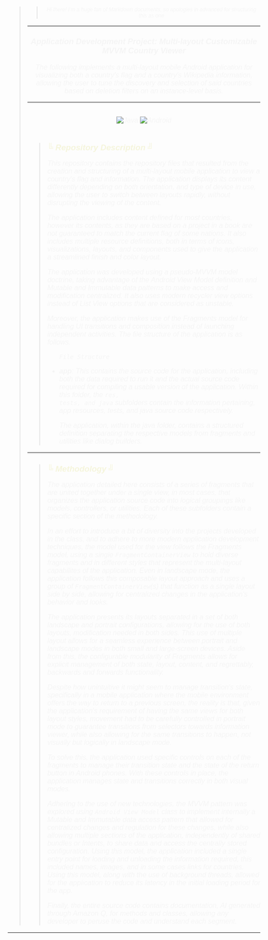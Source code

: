 <body style="font-family: Consolas, sans-serif; font-weight: normal; font-size: 12pt; color: beige">

<blockquote style="font-style: italic; color: whitesmoke"> 
<blockquote style="font-style: italic; color: whitesmoke; font-size: 9pt; text-align: center"> Hi there! I’m a huge fan of Markdown documents, so apologies in
advanced for structuring this as one
</blockquote>

***

<h3 style="text-align: center; font-size: large"> Application Development Project: Multi-layout Customizable MVVM 
Country Viewer</h3>

<p style="text-align: center; font-size: medium">
The following implements a multi-layout mobile Android application for visualizing both a country's flag and a 
country's Wikipedia information, allowing the user to tune the discovery and selection of said countries based on 
deletion filters on an instance-level basis.

</p>

***

<div style="display: flex; justify-content: center; align-content: center">

![Java](https://img.shields.io/badge/java-%23ED8B00.svg?style=for-the-badge&logo=openjdk&logoColor=white)
![Android](https://img.shields.io/badge/Android-02569B?style=for-the-badge&logo=android&logoColor=white)

</div>

<blockquote style="font-style: italic; color: whitesmoke">

<h2 style="color: beige; font-size: 14pt">&boxUR; Repository Description &boxUL;  </h2>

<p>
This repository contains the repository files that resulted from the creation and structuring of a multi-layout 
mobile application to view a country's flag and information. The application displays its content differently 
depending on both orientation, and type of device in use, allowing the user to switch between layouts rapidly, 
without disrupting the viewing of the content.
</p>

<p>
The application includes content defined for most countries, however its contents, as they are based on a project in 
a book are not guaranteed to match the current flag of some nations. It also includes multiple resource definitions,
both in terms of icons, visualizations, layouts, and components used to give the application a streamlined finish and 
color layout.
</p>

<p>
The application was developed using a pseudo-MVVM model doctrine, taking advantage of the Android View Model definition and Mutable and Immutable data patterns to make access and modification centralized. It also uses modern recycler view options instead of List View options that are considered as unstable.
</p>
<p>
Moreover, the application makes use of the Fragments model for handling UI transitions and composition instead of 
launching independent activities. The file structure of the application is as follows.
</p>

<ul>

<code>File Structure</code>

<li><b>app</b>: This contains the source code for the application, including both the data required to run it and 
the actual source code required for compiling a usable version of the application. Within this folder, the <code>res,
tests, and java</code> subfolders contain the information pertaining, app resources, tests, and java source code 
respectively.

The application, within the java folder, contains a structured definition separating the respective models from 
fragments and utilities like dialog builders.
</li>

</ul>

</blockquote>

***

<blockquote style="font-style: italic; color: whitesmoke">
<h2 style="color: beige; font-size: 14pt">&boxUR; Methodology &boxUL;  </h2>
<p>
The application detailed here consists of a series of fragments that are united together under a single view, in 
most cases, that organizes the application source code into logical groupings like models, controllers, or utilities. 
Each of these subfolders contain a specific section of the methodology.
</p>
<p>In an effort to introduce a bit of diversity into the projects developed in the class, and to adhere to more 
modern application development techniques, the model used for the view follows the Fragments model, using a single 
<code>FragmentContainerView</code> to hold diverse fragments and in different styles that represent the multi-layout 
capabilites of the application. Even in landscape mode, the application follows this composable layout approach and 
uses a group of <code>FragmentContainerView</code>(s) that function as a single layout side by side, allowing for 
centralized changes in the application's behavior and looks.
</p>
<p>
The application presents its layouts separated in a <i>set</i> of both landscape and portrait configurations, 
allowing for the use of both layouts, modification needed in both sides. This use of multiple layout allows for a 
seamless experience between portrait and landscape modes in both small and large-screen devices. Aside from this, 
the configurable modularity of Fragments allows for explicit management of both state, layout, content, and 
regrettably, backwards and forwards functionality.</p>
<p>Despite how unintuitive it might seem to manage transition's state, specifically in a mobile application where 
the mobile environment offers the way to return to a previous screen, the reality is that, given the application's 
requirement of having the same views for both layout styles, movement had to be carefully controlled in portrait 
mode to guarantee transitions from selectors towards information viewer, while also allowing for the same 
transitions to happen, not visually but logically in landscape mode.</p>
<p>To solve this, the application used specific controls on each of the fragments to manage their transition state 
and the state of the return button in Android phones. With these controls in place, the application manages state 
and transitions correctly in both visual modes.</p>
<p>Adhering to the use of new technologies, the MVVM pattern was explored using <code>Android View Model</code> 
class to implement internally a Mutable and Immutable data access pattern that allowed for centralized changes and 
regulation for these changes, while also allowing multiple sections of the application, independently of shared 
bundles or Intents, to share data and access the centrally stored configuration. Using this model, the application 
included a single entry point for loading and unloading the information required, this included names, images, and 
in some cases links for countries. Using this model, along with the use of background threads, allowed for the 
application to reduce its latency in the initial loading period for the app. </p>
<p>Finally, the entire source code contains documentation, AI generated through Amazon Q, for methods and classes, 
allowing any developer to peruse the code and understand each segment.</p>
</blockquote>
</blockquote>

***

</body>
